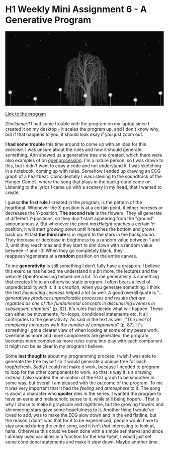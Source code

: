 # H1 Weekly Mini Assignment 6 - A Generative Program

![alt text](miniex6snap.PNG)

[Link to the program](https://rawgit.com/nborgbjerg/mini_ex/master/miniex_6/empty-example/index.html)


*Disclaimer!!* I had some trouble with the program on my laptop since I created it on my desktop - it scales the program up, and I don't know why, but if that happens to you, it should look okay if you just zoom out.


**I had some trouble** this time around to come up with an idea for this exercise. I was unsure about the rules and how it should generate something. Ann showed us a generative tree she created, which there were also examples of on [openprocessing](https://www.openprocessing.org/sketch/184276). I'm a nature person, so I was drawn to this, but I didn't want to copy a code and not understand it. I was sketching in a notebook, coming up with rules. Somehow I ended up drawing an ECG graph of a heartbeat. Coincidentally I was listening to the soundtrack of the Hunger Games, where the song that plays in the background came on. Listening to the lyrics I came up with a scenery in my head, that I wanted to create.

I guess **the first rule** I created in the program, is the pattern of the heartbeat. Whenever the X-position is at a certain point, it either increses or decreases the Y-position.
**The second rule** is the flowers. They all generate at different Y-positions, so they don't start appearing from the "ground" simountanously. But whenever the point *maxHeight* reaches a certain Y-position, it will start *growing down* until it reaches the bottom and grows back up.
At last **the third rule** is in regard to the stars in the background. They increase or decrease in brightness by a random value between 1 and 3, until they reach max and they start to dim down with a random value between -1 and -3. When they go completely black, they reappear/regenerate at a **random** position on the entire canvas.

To me **generativity** is still something I don't fully have a grasp on. I believe this exercise has helped me understand it a bit more, the lectures and the website OpenProcessing helped me a lot. To me generativity is something that creates life to an otherwise static program. I often bears a level of unpredictability with it. It is *creation*, when you generate something. I think the text *Excecuting Liveness* helped a lot as well. A good overall quote is "*... generativity produces unpredictable processes and results that are regarded as one of the fundamental concepts in discunssing liveness in subsequent chapters*" (p. 82). It's rules that decide what will happen. These can either be movements, for-loops, conditional statements etc. It all contributes to the generativity. As said in the text as well, "*The level of complexity increases with the number of components*" (p. 87). It's something I got a clearer view of when looking at some of my peers work. Overtime as more and more components are generated, the program becomes more complex as more rules come into play with each component. It might not be as clear in my program I believe.

Some **last thoughts** about my programming process:
I wish I was able to generate the tree myself so it would generate a unique tree for each loop/refresh. Sadly I could not make it work, because I needed to program to loop for the other components to work, so that is way it is a drawing instead. I also wanted the animation of the ECG graph to be smoother in some way, but overall I am pleased with the outcome of the program.
To me it was very important that it had the *feeling* and *atmosphere* to it. The song is about a character who **spoiler** dies in the series. I wanted the program to have an eerie and melancholic sense to it, while still being hopeful. That is why I chose to make it grayscale and nighttime, but the growing flowers and shimmering stars gave some hopefulness to it.
Another thing I would've loved to add, was to make the ECG slow down and in the end flatline, but the reason I didn't was that for it to be experienced, people would have to stay around during the entire song, and it isn't *that* interesting to look at, haha. Otherwise this could've been done with a simple setInterval and since I already used variables in a function for the heartbeat, I would just set some conditional statements and make it slow down. Maybe another time.
